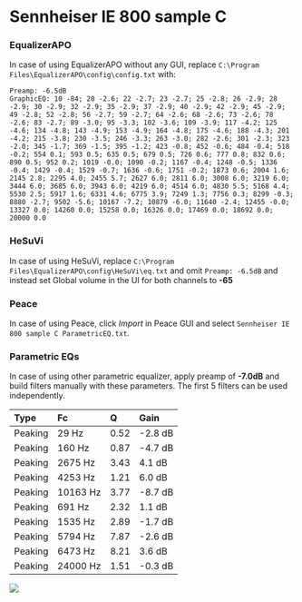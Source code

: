 # Sennheiser IE 800 sample C

### EqualizerAPO
In case of using EqualizerAPO without any GUI, replace `C:\Program Files\EqualizerAPO\config\config.txt`
with:
```
Preamp: -6.5dB
GraphicEQ: 10 -84; 20 -2.6; 22 -2.7; 23 -2.7; 25 -2.8; 26 -2.9; 28 -2.9; 30 -2.9; 32 -2.9; 35 -2.9; 37 -2.9; 40 -2.9; 42 -2.9; 45 -2.9; 49 -2.8; 52 -2.8; 56 -2.7; 59 -2.7; 64 -2.6; 68 -2.6; 73 -2.6; 78 -2.6; 83 -2.7; 89 -3.0; 95 -3.3; 102 -3.6; 109 -3.9; 117 -4.2; 125 -4.6; 134 -4.8; 143 -4.9; 153 -4.9; 164 -4.8; 175 -4.6; 188 -4.3; 201 -4.2; 215 -3.8; 230 -3.5; 246 -3.3; 263 -3.0; 282 -2.6; 301 -2.3; 323 -2.0; 345 -1.7; 369 -1.5; 395 -1.2; 423 -0.8; 452 -0.6; 484 -0.4; 518 -0.2; 554 0.1; 593 0.5; 635 0.5; 679 0.5; 726 0.6; 777 0.8; 832 0.6; 890 0.5; 952 0.2; 1019 -0.0; 1090 -0.2; 1167 -0.4; 1248 -0.5; 1336 -0.4; 1429 -0.4; 1529 -0.7; 1636 -0.6; 1751 -0.2; 1873 0.6; 2004 1.6; 2145 2.8; 2295 4.0; 2455 5.7; 2627 6.0; 2811 6.0; 3008 6.0; 3219 6.0; 3444 6.0; 3685 6.0; 3943 6.0; 4219 6.0; 4514 6.0; 4830 5.5; 5168 4.4; 5530 2.5; 5917 1.6; 6331 4.6; 6775 3.9; 7249 1.3; 7756 0.3; 8299 -0.3; 8880 -2.7; 9502 -5.6; 10167 -7.2; 10879 -6.0; 11640 -2.4; 12455 -0.0; 13327 0.0; 14260 0.0; 15258 0.0; 16326 0.0; 17469 0.0; 18692 0.0; 20000 0.0
```

### HeSuVi
In case of using HeSuVi, replace `C:\Program Files\EqualizerAPO\config\HeSuVi\eq.txt` and omit `Preamp:
-6.5dB` and instead set Global volume in the UI for both channels to **-65**

### Peace
In case of using Peace, click *Import* in Peace GUI and select `Sennheiser IE 800 sample C ParametricEQ.txt`.

### Parametric EQs
In case of using other parametric equalizer, apply preamp of **-7.0dB** and build filters manually with
these parameters. The first 5 filters can be used independently.

| Type    | Fc       |    Q | Gain    |
|:--------|:---------|:-----|:--------|
| Peaking | 29 Hz    | 0.52 | -2.8 dB |
| Peaking | 160 Hz   | 0.87 | -4.7 dB |
| Peaking | 2675 Hz  | 3.43 | 4.1 dB  |
| Peaking | 4253 Hz  | 1.21 | 6.0 dB  |
| Peaking | 10163 Hz | 3.77 | -8.7 dB |
| Peaking | 691 Hz   | 2.32 | 1.1 dB  |
| Peaking | 1535 Hz  | 2.89 | -1.7 dB |
| Peaking | 5794 Hz  | 7.87 | -2.6 dB |
| Peaking | 6473 Hz  | 8.21 | 3.6 dB  |
| Peaking | 24000 Hz | 1.51 | -0.3 dB |

![](https://raw.githubusercontent.com/jaakkopasanen/AutoEq/master/results/innerfidelity/sbaf-serious/Sennheiser%20IE%20800%20sample%20C/Sennheiser%20IE%20800%20sample%20C.png)